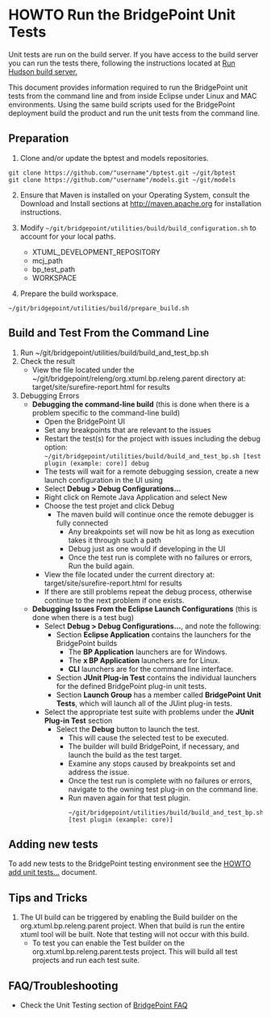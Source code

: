 # HOWTO Run the BridgePoint Unit Tests
Unit tests are run on the build server. If you have access to the build server you can run the tests there, following the instructions located at [Run Hudson build server.](https://docs.google.com/document/d/1B5sri4AyGV6lwe_BpIAsRPeX4eXPZTObCdEme53ZVVw/edit)


This document provides information required to run the BridgePoint unit tests from the command line and from inside Eclipse under Linux and MAC environments.  Using the same build scripts used for the BridgePoint deployment build the product and run the unit tests from the command line.  


Preparation
-----------
1. Clone and/or update the bptest and models repositories.  
```
git clone https://github.com/"username"/bptest.git ~/git/bptest
git clone https://github.com/"username"/models.git ~/git/models
```  
2. Ensure that Maven is installed on your Operating System, consult the Download and Install sections at http://maven.apache.org for installation instructions.  

3. Modify ```~/git/bridgepoint/utilities/build/build_configuration.sh``` to account for your local paths.
     * XTUML_DEVELOPMENT_REPOSITORY
     * mcj_path
     * bp_test_path
     * WORKSPACE  

4. Prepare the build workspace.  
```
~/git/bridgepoint/utilities/build/prepare_build.sh
```
Build and Test From the Command Line  
-------  
1. Run ~/git/bridgepoint/utilities/build/build_and_test_bp.sh  
2. Check the result
     * View the file located under the ~/git/bridgepoint/releng/org.xtuml.bp.releng.parent directory at: target/site/surefire-report.html for results  
3. Debugging Errors  
     * **Debugging the command-line build** (this is done when there is a problem specific to the command-line build)  
          * Open the BridgePoint UI
          * Set any breakpoints that are relevant to the issues
          * Restart the test(s) for the project with issues including the debug option:  ```~/git/bridgepoint/utilities/build/build_and_test_bp.sh [test plugin (example: core)] debug```
          * The tests will wait for a remote debugging session, create a new launch configuration in the UI using
          * Select **Debug > Debug Configurations...**  
          * Right click on Remote Java Application and select New
          * Choose the test projet and click Debug
               * The maven build will continue once the remote debugger is fully connected
                    * Any breakpoints set will now be hit as long as execution takes it through such a path
                    * Debug just as one would if developing in the UI
                    * Once the test run is complete with no failures or errors, Run the build again.
          * View the file located under the current directory at: target/site/surefire-report.html for results  
          * If there are still problems repeat the debug process, otherwise continue to the next problem if one exists.  
     * **Debugging Issues From the Eclipse Launch Configurations** (this is done when there is a test bug)  
          - Select **Debug > Debug Configurations...**, and note the following:
            - Section **Eclipse Application** contains the launchers for the BridgePoint builds
              - The **BP Application** launchers are for Windows.
              - The **x BP Application** launchers are for Linux.
              - **CLI** launchers are for the command line interface.
            - Section **JUnit Plug-in Test** contains the individual launchers for the defined BridgePoint plug-in unit tests.
            - Section **Launch Group** has a member called **BridgePoint Unit Tests**, which will launch all of the JUint plug-in tests.
          - Select the appropriate test suite with problems under the **JUnit Plug-in Test** section
            - Select the **Debug** button to launch the test.
              - This will cause the selected test to be executed.
              - The builder will build BridgePoint, if necessary, and launch the build as the test target.  
              - Examine any stops caused by breakpoints set and address the issue.  
              - Once the test run is complete with no failures or errors, navigate to the owning test plug-in on the command line. 
              - Run maven again for that test plugin.  
                ```
                ~/git/bridgepoint/utilities/build/build_and_test_bp.sh [test plugin (example: core)]
                ```

Adding new tests  
----------------  
To add new tests to the BridgePoint testing environment see the [HOWTO add unit tests...](https://github.com/xtuml/bridgepoint/blob/master/doc-bridgepoint/process/HOWTO-add-unit-tests-to-testing-environment.md) document.  

Tips and Tricks
---------------  
1. The UI build can be triggered by enabling the Build builder on the org.xtuml.bp.releng.parent project.  When that build is run the entire xtuml tool will be built.  Note that testing will not occur with this build.  
    * To test you can enable the Test builder on the org.xtuml.bp.releng.parent.tests project.  This will build all test projects and run each test suite.  

FAQ/Troubleshooting
---------------
- Check the Unit Testing section of [BridgePoint FAQ](https://github.com/xtuml/bridgepoint/blob/master/doc-bridgepoint/process/FAQ.md#unittesting) 
